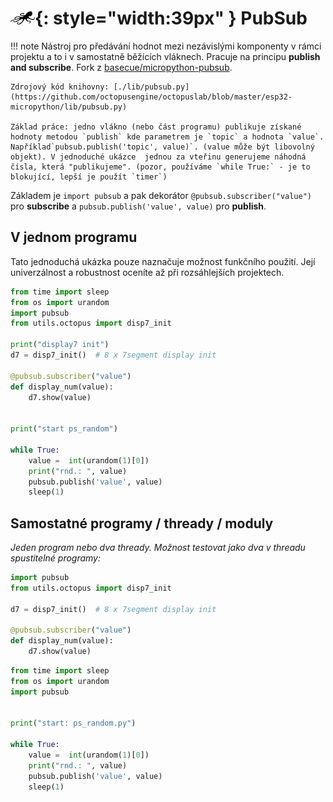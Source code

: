 # ![logo](img/logo_small.png){: style="width:39px" } PubSub

!!! note
    Nástroj pro předávání hodnot mezi nezávislými komponenty v rámci projektu a to i v samostatně běžících vláknech. Pracuje na principu **publish and subscribe**. Fork z [basecue/micropython-pubsub](https://github.com/basecue/micropython-pubsub).

    Zdrojový kód knihovny: [./lib/pubsub.py](https://github.com/octopusengine/octopuslab/blob/master/esp32-micropython/lib/pubsub.py)

    Základ práce: jedno vlákno (nebo část programu) publikuje získané hodnoty metodou `publish` kde parametrem je `topic` a hodnota `value`. Například`pubsub.publish('topic', value)`. (value může být libovolný objekt). V jednoduché ukázce  jednou za vteřinu generujeme náhodná čísla, která "publikujeme". (pozor, používáme `while True:` - je to blokující, lepší je použít `timer`)

Základem je `import pubsub` a pak dekorátor `@pubsub.subscriber("value")` pro **subscribe** a `pubsub.publish('value', value)` pro **publish**.

## V jednom programu

Tato jednoduchá ukázka pouze naznačuje možnost funkčního použití. Její univerzálnost a robustnost oceníte až při rozsáhlejších projektech.

```python
from time import sleep
from os import urandom
import pubsub
from utils.octopus import disp7_init

print("display7 init")
d7 = disp7_init()  # 8 x 7segment display init

@pubsub.subscriber("value")
def display_num(value):
    d7.show(value)
    

print("start ps_random")

while True:
    value =  int(urandom(1)[0])
    print("rnd.: ", value)
    pubsub.publish('value', value)
    sleep(1)
```

## Samostatné programy / thready / moduly

*Jeden program nebo dva thready. Možnost testovat jako dva v threadu spustitelné programy:*

```python
import pubsub
from utils.octopus import disp7_init

d7 = disp7_init()  # 8 x 7segment display init

@pubsub.subscriber("value")
def display_num(value):
    d7.show(value)
```


```python
from time import sleep
from os import urandom
import pubsub


print("start: ps_random.py")

while True:
    value =  int(urandom(1)[0])
    print("rnd.: ", value)
    pubsub.publish('value', value)
    sleep(1)

```
